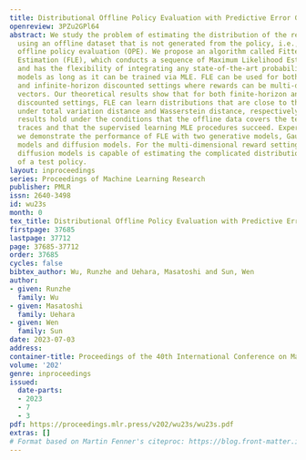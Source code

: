```yaml
---
title: Distributional Offline Policy Evaluation with Predictive Error Guarantees
openreview: 3PZu2GPl64
abstract: We study the problem of estimating the distribution of the return of a policy
  using an offline dataset that is not generated from the policy, i.e., distributional
  offline policy evaluation (OPE). We propose an algorithm called Fitted Likelihood
  Estimation (FLE), which conducts a sequence of Maximum Likelihood Estimation (MLE)
  and has the flexibility of integrating any state-of-the-art probabilistic generative
  models as long as it can be trained via MLE. FLE can be used for both finite-horizon
  and infinite-horizon discounted settings where rewards can be multi-dimensional
  vectors. Our theoretical results show that for both finite-horizon and infinite-horizon
  discounted settings, FLE can learn distributions that are close to the ground truth
  under total variation distance and Wasserstein distance, respectively. Our theoretical
  results hold under the conditions that the offline data covers the test policy’s
  traces and that the supervised learning MLE procedures succeed. Experimentally,
  we demonstrate the performance of FLE with two generative models, Gaussian mixture
  models and diffusion models. For the multi-dimensional reward setting, FLE with
  diffusion models is capable of estimating the complicated distribution of the return
  of a test policy.
layout: inproceedings
series: Proceedings of Machine Learning Research
publisher: PMLR
issn: 2640-3498
id: wu23s
month: 0
tex_title: Distributional Offline Policy Evaluation with Predictive Error Guarantees
firstpage: 37685
lastpage: 37712
page: 37685-37712
order: 37685
cycles: false
bibtex_author: Wu, Runzhe and Uehara, Masatoshi and Sun, Wen
author:
- given: Runzhe
  family: Wu
- given: Masatoshi
  family: Uehara
- given: Wen
  family: Sun
date: 2023-07-03
address: 
container-title: Proceedings of the 40th International Conference on Machine Learning
volume: '202'
genre: inproceedings
issued:
  date-parts:
  - 2023
  - 7
  - 3
pdf: https://proceedings.mlr.press/v202/wu23s/wu23s.pdf
extras: []
# Format based on Martin Fenner's citeproc: https://blog.front-matter.io/posts/citeproc-yaml-for-bibliographies/
---
```

